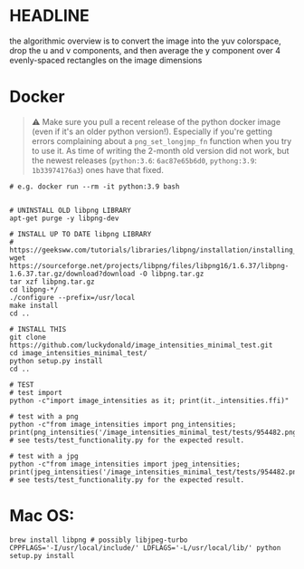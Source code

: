 # HEADLINE

the algorithmic overview is to convert the image into the yuv colorspace, drop the u and v components,
and then average the y component over 4 evenly-spaced rectangles on the image dimensions

# Docker
 
> ⚠️ Make sure you pull a recent release of the python docker image (even if it's an older python version!).
> Especially if you're getting errors complaining about a `png_set_longjmp_fn` function when you try to use it.
> As time of writing the 2-month old version did not work, but the newest releases (`python:3.6`: `6ac87e65b6d0`, `pythong:3.9`: `1b33974176a3`) ones have that fixed.  

```
# e.g. docker run --rm -it python:3.9 bash


# UNINSTALL OLD libpng LIBRARY
apt-get purge -y libpng-dev

# INSTALL UP TO DATE libpng LIBRARY
# https://geeksww.com/tutorials/libraries/libpng/installation/installing_libpng_on_ubuntu_linux.php
wget https://sourceforge.net/projects/libpng/files/libpng16/1.6.37/libpng-1.6.37.tar.gz/download?download -O libpng.tar.gz
tar xzf libpng.tar.gz
cd libpng-*/
./configure --prefix=/usr/local
make install
cd ..

# INSTALL THIS
git clone https://github.com/luckydonald/image_intensities_minimal_test.git
cd image_intensities_minimal_test/
python setup.py install
cd ..

# TEST
# test import
python -c"import image_intensities as it; print(it._intensities.ffi)"

# test with a png
python -c"from image_intensities import png_intensities; print(png_intensities('/image_intensities_minimal_test/tests/954482.png'))"
# see tests/test_functionality.py for the expected result.

# test with a jpg
python -c"from image_intensities import jpeg_intensities; print(jpeg_intensities('/image_intensities_minimal_test/tests/954482.png'))"
# see tests/test_functionality.py for the expected result.
```

# Mac OS:
```
brew install libpng # possibly libjpeg-turbo
CPPFLAGS='-I/usr/local/include/' LDFLAGS='-L/usr/local/lib/' python setup.py install
```
